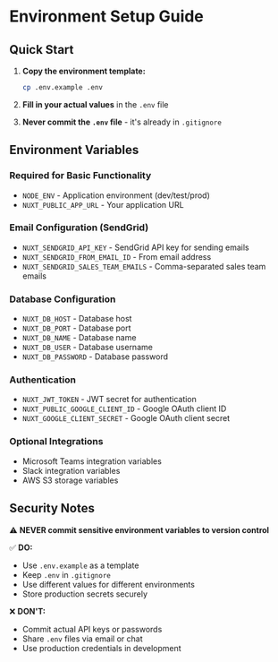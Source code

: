 # Environment Setup Guide

## Quick Start

1. **Copy the environment template:**
   ```bash
   cp .env.example .env
   ```

2. **Fill in your actual values** in the `.env` file

3. **Never commit the `.env` file** - it's already in `.gitignore`

## Environment Variables

### Required for Basic Functionality
- `NODE_ENV` - Application environment (dev/test/prod)
- `NUXT_PUBLIC_APP_URL` - Your application URL

### Email Configuration (SendGrid)
- `NUXT_SENDGRID_API_KEY` - SendGrid API key for sending emails
- `NUXT_SENDGRID_FROM_EMAIL_ID` - From email address
- `NUXT_SENDGRID_SALES_TEAM_EMAILS` - Comma-separated sales team emails

### Database Configuration
- `NUXT_DB_HOST` - Database host
- `NUXT_DB_PORT` - Database port
- `NUXT_DB_NAME` - Database name
- `NUXT_DB_USER` - Database username
- `NUXT_DB_PASSWORD` - Database password

### Authentication
- `NUXT_JWT_TOKEN` - JWT secret for authentication
- `NUXT_PUBLIC_GOOGLE_CLIENT_ID` - Google OAuth client ID
- `NUXT_GOOGLE_CLIENT_SECRET` - Google OAuth client secret

### Optional Integrations
- Microsoft Teams integration variables
- Slack integration variables
- AWS S3 storage variables

## Security Notes

⚠️ **NEVER commit sensitive environment variables to version control**

✅ **DO:**
- Use `.env.example` as a template
- Keep `.env` in `.gitignore`
- Use different values for different environments
- Store production secrets securely

❌ **DON'T:**
- Commit actual API keys or passwords
- Share `.env` files via email or chat
- Use production credentials in development
